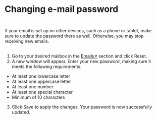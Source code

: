 # Changing e-mail password

<br>

<div class="warning custom-block" style="padding-top: 8px">
If your email is set up on other devices, such as a phone or tablet, make sure to update the password there as well. Otherwise, you may stop receiving new emails.
</div>

<br>


1. Go to your desired mailbox in the [Emails↗](https://cloud.envision.nl/emails) section and click Reset.
2. A new window will appear. Enter your new password, making sure it meets the following requirements:

- At least one lowercase letter
- At least one uppercase letter
- At least one number
- At least one special character
- Minimum of 10 characters
  
3. Click Save to apply the changes. Your password is now successfully updated.



